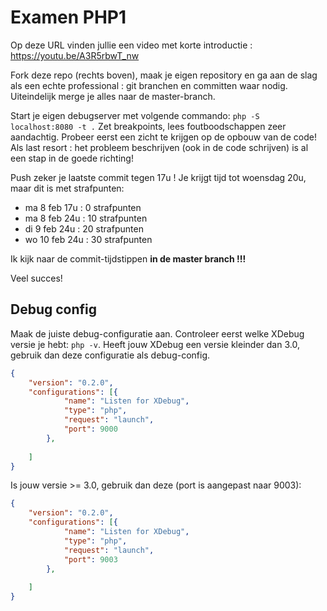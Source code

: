 # Examen PHP1

Op deze URL vinden jullie een video met korte introductie : https://youtu.be/A3R5rbwT_nw

Fork deze repo (rechts boven), maak je eigen repository en ga aan de slag als een echte professional : git branchen en committen waar nodig. Uiteindelijk merge je alles naar de master-branch.

Start je eigen debugserver met volgende commando: `php -S localhost:8080 -t .` Zet breakpoints, lees foutboodschappen zeer aandachtig. Probeer eerst een zicht te krijgen op de opbouw van de code! Als last resort : het probleem beschrijven (ook in de code schrijven) is al een stap in de goede richting!

Push zeker je laatste commit tegen 17u ! Je krijgt tijd tot woensdag 20u, maar dit is met strafpunten:

- ma 8 feb 17u : 0 strafpunten
- ma 8 feb 24u : 10 strafpunten
- di 9 feb 24u : 20 strafpunten
- wo 10 feb 24u : 30 strafpunten

Ik kijk naar de commit-tijdstippen **in de master branch !!!**

Veel succes!

## Debug config

Maak de juiste debug-configuratie aan. Controleer eerst welke XDebug versie je hebt: `php -v`. Heeft jouw XDebug een versie kleinder dan 3.0, gebruik dan deze configuratie als debug-config.

```json
{
    "version": "0.2.0",
    "configurations": [{
            "name": "Listen for XDebug",
            "type": "php",
            "request": "launch",
            "port": 9000
        },
   
    ]
}
```

Is jouw versie >= 3.0, gebruik dan deze (port is aangepast naar 9003):

```json
{
    "version": "0.2.0",
    "configurations": [{
            "name": "Listen for XDebug",
            "type": "php",
            "request": "launch",
            "port": 9003
        },
   
    ]
}
```